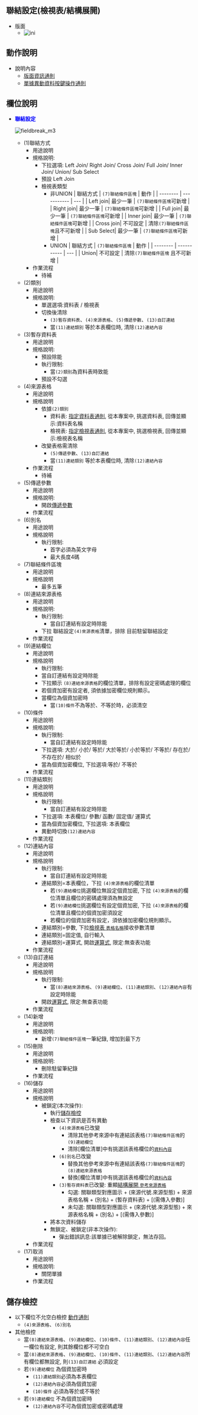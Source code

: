 ## <div id="layout">聯結設定<path>(檢視表/結構展開)</path></div>

* 版面
  * ![ini]

## <div id="form-action">動作說明</div>

* 說明內容
  * [版面資訊通則](../RulesOther/README.md#ruleother1)
  * [單據異動資料按鍵操作通則](../RulesButton/README#rulebutton2)

## <div id="object-desc">欄位說明</div>
* <p id="fieldbreak3" style="color:blue;font-weight:bold">聯結設定</p>

    ![fieldbreak_m3]

    * <t>(1)聯結方式</t>
      * 用途說明
      * 規格說明:
        * 下拉選項: Left Join/ Right Join/ Cross Join/ Full Join/ Inner Join/ Union/ Sub Select
        * 預設 Left Join
        * 檢視表類型
          * 非UNION
          | 聯結方式 | `(7)聯結條件區塊`  | 動作 |
          | -------- | ----------- | --- |
          | Left join| 最少一筆 | `(7)聯結條件區塊`可新增 |
          | Right join| 最少一筆 | `(7)聯結條件區塊`可新增 |
          | Full join| 最少一筆 | `(7)聯結條件區塊`可新增 |
          | Inner join| 最少一筆 | `(7)聯結條件區塊`可新增 |
          | Cross join| 不可設定 | 清除`(7)聯結條件區塊`且不可新增 |
          | Sub Select| 最少一筆 | `(7)聯結條件區塊`可新增 |
          * UNION
          | 聯結方式 | `(7)聯結條件區塊` | 動作 |
          | -------- | ----------- | --- |
          | Union| 不可設定 | 清除`(7)聯結條件區塊` 且不可新增 |
      * 作業流程
        * <ps>待補</ps>
    * <t id="field2">(2)類別</t>
      * 用途說明
      * 規格說明:
        * 單選選項:資料表 / 檢視表
        * 切換後清除
          * `(3)暫存資料表`、`(4)來源表格`、`(5)傳遞參數`、`(13)自訂連結`
          * 當`(11)連結類別` 等於本表欄位時, 清除`(12)連結內容`      
    * <t id='field3'>(3)暫存資料表</t>
      * 用途說明
      * 規格說明:
        * 預設除能
        * 執行限制:
          * 當`(2)類別`為資料表時致能
        * 預設不勾選
    * <t>(4)來源表格</t>
      * 用途說明
      * 規格說明
        * 依據`(2)類別`
          * 資料表: [指定資料表通則][link_ruledialog3], 從本專案中, 挑選資料表, 回傳並顯示:資料表名稱
          * 檢視表: [指定檢視表通則][link_ruledialog4], 從本專案中, 挑選檢視表, 回傳並顯示:檢視表名稱
        * 改變表格需清除
          * `(5)傳遞參數`、`(13)自訂連結`
          * 當`(11)連結類別` 等於本表欄位時, 清除`(12)連結內容`
      * 作業流程
        * <ps>待補</ps>
    * <t>(5)傳遞參數</t>
      * 用途說明
      * 規格說明:
        * 開啟[傳遞參數][O9]
      * 作業流程
    * <t>(6)別名</t>
      * 用途說明
      * 規格說明
        * 執行限制:
          * 首字必須為英文字母
          * 最大長度4碼
    * <t id="field7">(7)聯結條件區塊</t>
      * 用途說明
      * 規格說明
        * 最多五筆
    * <t>(8)連結來源表格</t>
      * 用途說明
      * 規格說明:
        * 執行限制:
          * 當自訂連結有設定時除能
        * 下拉 聯結設定`(4)來源表格`清單，排除 目前駐留聯結設定
      * 作業流程
    * <t>(9)連結欄位</t>
      * 用途說明
      * 規格說明
        *  執行限制:
          * 當自訂連結有設定時除能
        * 下拉顯示 `(8)連結來源表格`的欄位清單，排除有設定密碼處理的欄位
        * 若個資加密有設定者, 須依據加密欄位規則顯示。
        * 當欄位為個資加密時
          * 當`(10)條件`不為等於、不等於時，必須清空
    * <t>(10)條件</t>
      * 用途說明
      * 規格說明:
        * 執行限制:
          * 當自訂連結有設定時除能
        * 下拉選項: 大於/ 小於/ 等於/ 大於等於/ 小於等於/ 不等於/ 存在於/ 不存在於/ 相似於
        * 當為個資加密欄位, 下拉選項:等於/ 不等於
      * 作業流程
    * <t>(11)連結類別</t>
      * 用途說明
      * 規格說明
        * 執行限制:
          * 當自訂連結有設定時除能
        * 下拉選項: 本表欄位/ 參數/ 函數/ 固定值/ 運算式
        * 當為個資加密欄位, 下拉選項: 本表欄位
        * 異動時切換`(12)連結內容`
      * 作業流程
    * <t>(12)連結內容</t>
      * 用途說明
      * 規格說明
        * 執行限制:
          * 當自訂連結有設定時除能
        * 連結類別=本表欄位，下拉 `(4)來源表格`的欄位清單
          * 若`(9)連結欄位`挑選欄位無設定個資加密, 下拉 `(4)來源表格`的欄位清單且欄位的密碼處理須為無設定
          * 若`(9)連結欄位`挑選欄位有設定個資加密, 下拉 `(4)來源表格`的欄位清單且欄位的個資加密須設定
          * 若欄位的個資加密有設定，須依據加密欄位規則顯示。
        * 連結類別=參數, 下拉[檢視表 `表格名稱`][log_index]接收參數清單
        * 連結類別=固定值, 自行輸入
        * 連結類別=運算式, 開啟[運算式][link_expression], 限定:無查表功能
      * 作業流程
    * <t>(13)自訂連結</t>
      * 用途說明
      * 規格說明
        * 執行限制:
          * 當`(8)連結來源表格`、`(9)連結欄位`、`(11)連結類別`、`(12)連結內容`有設定時除能
        * 開啟[運算式][link_expression], 限定:無查表功能
      * 作業流程
    * <t>(14)新增</t>
      * 用途說明
      * 規格說明: 
        * 新增`(7)聯結條件區塊`一筆紀錄, 增加到最下方
    * <t>(15)刪除</t>
      * 用途說明
      * 規格說明:
        * 刪除駐留筆紀錄
      * 作業流程
    * <t>(16)儲存</t>
      * 用途說明
      * 規格說明
        * 被鎖定(本次操作): 
            * 執行[儲存檢控](#save-action)
            * 檢查以下資訊是否有異動
              * `(4)來源表格`已改變
                * 清除其他參考來源中有連結該表格`(7)聯結條件區塊`的`(9)連結欄位`
                * 清除[欄位清單]中有挑選該表格欄位的[`資料內容`][logcols_data]
              * `(6)別名`已改變
                * 替換其他參考來源中有連結該表格`(7)聯結條件區塊`的`(8)連結來源表格`
                * 替換[欄位清單]中有挑選該表格欄位的[`資料內容`][logcols_data]
              * `(3)暫存資料表`已改變: 重顯[結構展開 `參考來源表格`][loglist_as]
                * 勾選: 關聯類型對應圖示 + (來源代號.來源型態) + 來源表格名稱 + (別名) + (暫存資料表) +  [(需傳入參數)]
                * 未勾選: 關聯類型對應圖示 + (來源代號.來源型態) + 來源表格名稱 + (別名) + [(需傳入參數)]
            * 將本次資料儲存
          * 無鎖定、被鎖定(非本次操作):
            * 彈出錯誤訊息:該單據已被解除鎖定，無法存回。
      * 作業流程
    * <t>(17)取消</t>
      * 用途說明
      * 規格說明:
        * 關閉單據
      * 作業流程
      
## <div id="save-action">儲存檢控</div>
* 以下欄位不允空白檢控 [動作通則][link_other2]
  * `(4)來源表格`、`(6)別名`
* 其他檢控
  * 當`(8)連結來源表格`、`(9)連結欄位`、`(10)條件`、`(11)連結類別`、`(12)連結內容`任一欄位有設定, 則其餘欄位都不可空白
  * 當`(8)連結來源表格`、`(9)連結欄位`、`(10)條件`、`(11)連結類別`、`(12)連結內容`所有欄位都無設定, 則`(13)自訂連結` 必須設定
  * 若`(9)連結欄位` 為個資加密時
    * `(11)連結類別`必須為本表欄位
    * `(12)連結內容`必須為個資加密
    * `(10)條件` 必須為等於或不等於
  * 若`(9)連結欄位` 不為個資加密時
    * `(12)連結內容`不可為個資加密或密碼處理

<!-- 圖示_介面 -->
[ini]:attachment/ini_logjoin.png "[介面]聯結設定"
[fieldbreak_m3]:attachment/mark_ini_logjoin.png "[欄位說明]聯結設定"
[fieldbreak_m4]:attachment/mark_ini_logjoin_phydata.png "[欄位說明]結構欄位"
[O9]: "傳遞參數" "共用通則_開啟傳遞參數"
[link_ruledialog4]:/8.10.0/IDE/Specification/RulesDialog/README#ruledialog4 "共用通則_開啟單據/挑選檢視表通則"
[link_ruledialog3]:/8.10.0/IDE/Specification/RulesDialog/README#ruledialog3 "共用通則_開啟單據/挑選資料表通則"
[link_ruledialog8]:/8.10.0/IDE/Specification/RulesDialog/README#ruledialog8 "共用通則_開啟單據/挑選檢視表元件通則"
[link_expression]:/8.10.0/IDE/Specification/運算式 "共用通則_開啟運算式"
[log_index]:./README.md?id=field15 "檢視表 表格名稱"
[loglist_as]:./joinlist.md?id=field3 "結構展開 參考來源表格"
[logcols_data]:./columns?id=field31 "資料內容"
[link_other2]:../RulesOther/README?id=p-idruleother7存回不允空白檢控通則 "儲存檢控_不允空白"